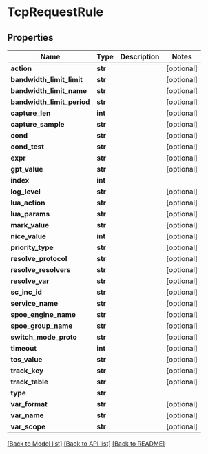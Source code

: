 # TcpRequestRule

## Properties
Name | Type | Description | Notes
------------ | ------------- | ------------- | -------------
**action** | **str** |  | [optional] 
**bandwidth_limit_limit** | **str** |  | [optional] 
**bandwidth_limit_name** | **str** |  | [optional] 
**bandwidth_limit_period** | **str** |  | [optional] 
**capture_len** | **int** |  | [optional] 
**capture_sample** | **str** |  | [optional] 
**cond** | **str** |  | [optional] 
**cond_test** | **str** |  | [optional] 
**expr** | **str** |  | [optional] 
**gpt_value** | **str** |  | [optional] 
**index** | **int** |  | 
**log_level** | **str** |  | [optional] 
**lua_action** | **str** |  | [optional] 
**lua_params** | **str** |  | [optional] 
**mark_value** | **str** |  | [optional] 
**nice_value** | **int** |  | [optional] 
**priority_type** | **str** |  | [optional] 
**resolve_protocol** | **str** |  | [optional] 
**resolve_resolvers** | **str** |  | [optional] 
**resolve_var** | **str** |  | [optional] 
**sc_inc_id** | **str** |  | [optional] 
**service_name** | **str** |  | [optional] 
**spoe_engine_name** | **str** |  | [optional] 
**spoe_group_name** | **str** |  | [optional] 
**switch_mode_proto** | **str** |  | [optional] 
**timeout** | **int** |  | [optional] 
**tos_value** | **str** |  | [optional] 
**track_key** | **str** |  | [optional] 
**track_table** | **str** |  | [optional] 
**type** | **str** |  | 
**var_format** | **str** |  | [optional] 
**var_name** | **str** |  | [optional] 
**var_scope** | **str** |  | [optional] 

[[Back to Model list]](../README.md#documentation-for-models) [[Back to API list]](../README.md#documentation-for-api-endpoints) [[Back to README]](../README.md)

